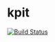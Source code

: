 # kpit
[![Build Status](https://travis-ci.com/ShibaniAkshara98/kpit.svg?branch=master)](https://travis-ci.com/ShibaniAkshara98/kpit)
